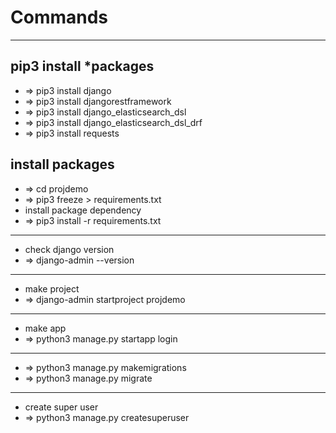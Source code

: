 # Commands
	

---
## pip3 install *packages
- => pip3 install django
- => pip3 install djangorestframework
- => pip3 install django_elasticsearch_dsl
- => pip3 install django_elasticsearch_dsl_drf
- => pip3 install requests


## install packages
- => cd projdemo
- => pip3 freeze > requirements.txt
- install package dependency
- => pip3 install -r requirements.txt


---
- check django version
- => django-admin --version


---
- make project
- => django-admin startproject projdemo

---
- make app
- => python3 manage.py startapp login


---
- => python3 manage.py makemigrations
- => python3 manage.py migrate


---
- create super user
- => python3 manage.py createsuperuser
